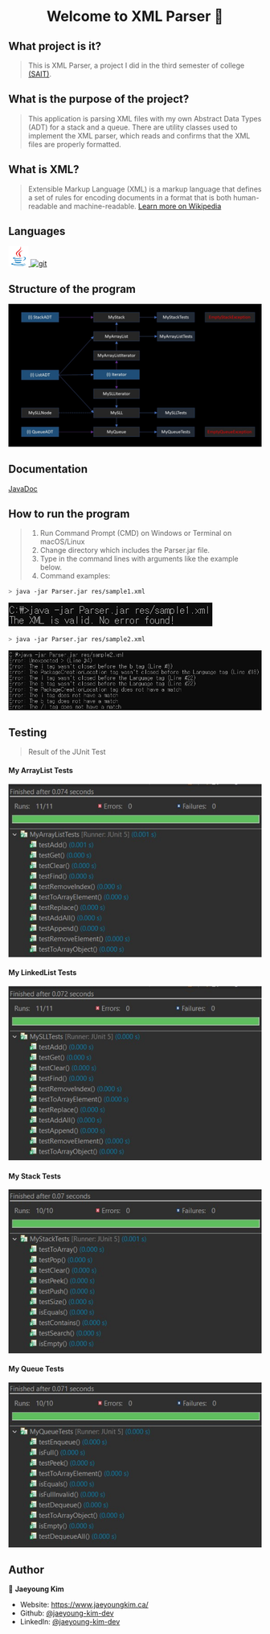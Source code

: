 <h1 align="center">Welcome to XML Parser 👋</h1>

## What project is it?

> This is XML Parser, a project I did in the third semester of college <a href="https://www.sait.ca/programs-and-courses/diplomas/information-technology" target='_blank'>(SAIT)</a>.

## What is the purpose of the project?

> This application is parsing XML files with my own Abstract Data Types (ADT) for a stack and a queue. There are utility classes used to implement the XML parser, which reads and confirms that the XML files are properly formatted.

## What is XML?

> Extensible Markup Language (XML) is a markup language that defines a set of rules for encoding documents in a format that is both human-readable and machine-readable.
> <a href="https://en.wikipedia.org/wiki/XML" target=" _blank">Learn more on Wikipedia</a>

## Languages
<p align="left"> <a href="https://www.java.com" target="_blank"> <img src="https://raw.githubusercontent.com/devicons/devicon/master/icons/java/java-original.svg" alt="java" width="40" height="40"/> </a> <a href="https://git-scm.com/" target="_blank"> <img src="https://www.vectorlogo.zone/logos/git-scm/git-scm-icon.svg" alt="git" width="40" height="40"/> </a> </p>

## Structure of the program

![structur](./img/ComponentsStructure.jpg?raw=true)

## Documentation

<a href="https://jaeyoung-kim-dev.github.io/XML-Parser/" target=" _blank">JavaDoc</a>

## How to run the program

> 1.  Run Command Prompt (CMD) on Windows or Terminal on macOS/Linux
> 2.  Change directory which includes the Parser.jar file.
> 3.  Type in the command lines with arguments like the example below.
> 4.  Command examples:

```sh
> java -jar Parser.jar res/sample1.xml
```

![ResultExample1](./img/ResultExample1.jpg?raw=true)

```sh
> java -jar Parser.jar res/sample2.xml
```

![ResultExample2](./img/ResultExample2.jpg?raw=true)

## Testing

> Result of the JUnit Test

#### My ArrayList Tests

![MyArrayListTests](./img/MyArrayListTests.jpg?raw=true)

#### My LinkedList Tests

![MySLLTests](./img/MySLLTests.jpg?raw=true)

#### My Stack Tests

![MyStackTests](./img/MyStackTests.jpg?raw=true)

#### My Queue Tests

![MyQueueTests](./img/MyQueueTests.jpg?raw=true)

## Author

👤 **Jaeyoung Kim**

- Website: https://www.jaeyoungkim.ca/
- Github: [@jaeyoung-kim-dev](https://github.com/jaeyoung-kim-dev)
- LinkedIn: [@jaeyoung-kim-dev](https://www.linkedin.com/in/jaeyoung-kim-dev/)
